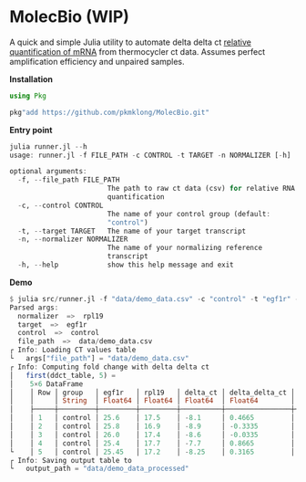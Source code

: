 # MolecBio (WIP)
A quick and simple Julia utility to automate delta delta ct [relative quantification of mRNA](https://en.wikipedia.org/wiki/Real-time_polymerase_chain_reaction) from thermocycler ct data. Assumes perfect amplification efficiency and unpaired samples.


<b>Installation</b>
```julia
using Pkg

pkg"add https://github.com/pkmklong/MolecBio.git"
```

<b>Entry point</b>
```julia
julia runner.jl --h
usage: runner.jl -f FILE_PATH -c CONTROL -t TARGET -n NORMALIZER [-h]

optional arguments:
  -f, --file_path FILE_PATH
                        The path to raw ct data (csv) for relative RNA
                        quantification
  -c, --control CONTROL
                        The name of your control group (default:
                        "control")
  -t, --target TARGET   The name of your target transcript
  -n, --normalizer NORMALIZER
                        The name of your normalizing reference
                        transcript
  -h, --help            show this help message and exit
```

<b>Demo</b>
```julia
$ julia src/runner.jl -f "data/demo_data.csv" -c "control" -t "egf1r" -n "rpl19" 
Parsed args:
  normalizer  =>  rpl19
  target  =>  egf1r
  control  =>  control
  file_path  =>  data/demo_data.csv
┌ Info: Loading CT values table
└   args["file_path"] = "data/demo_data.csv"
┌ Info: Computing fold change with delta delta ct
│   first(ddct_table, 5) =
│    5×6 DataFrame
│    │ Row │ group   │ egf1r   │ rpl19   │ delta_ct │ delta_delta_ct │ fold_change │
│    │     │ String  │ Float64 │ Float64 │ Float64  │ Float64        │ Float64     │
│    ├─────┼─────────┼─────────┼─────────┼──────────┼────────────────┼─────────────┤
│    │ 1   │ control │ 25.6    │ 17.5    │ -8.1     │ 0.4665         │ 1.38175     │
│    │ 2   │ control │ 25.8    │ 16.9    │ -8.9     │ -0.3335        │ 0.793609    │
│    │ 3   │ control │ 26.0    │ 17.4    │ -8.6     │ -0.0335        │ 0.977047    │
│    │ 4   │ control │ 25.4    │ 17.7    │ -7.7     │ 0.8665         │ 1.82323     │
└    │ 5   │ control │ 25.45   │ 17.2    │ -8.25    │ 0.3165         │ 1.24531     │
┌ Info: Saving output table to 
└   output_path = "data/demo_data_processed"

```
